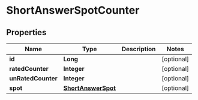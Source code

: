 

# ShortAnswerSpotCounter


## Properties

| Name | Type | Description | Notes |
|------------ | ------------- | ------------- | -------------|
|**id** | **Long** |  |  [optional] |
|**ratedCounter** | **Integer** |  |  [optional] |
|**unRatedCounter** | **Integer** |  |  [optional] |
|**spot** | [**ShortAnswerSpot**](ShortAnswerSpot.md) |  |  [optional] |



